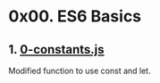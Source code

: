 # 0x00. ES6 Basics

## 1. [0-constants.js](./0-constants.js)
Modified function to use const and let. 
